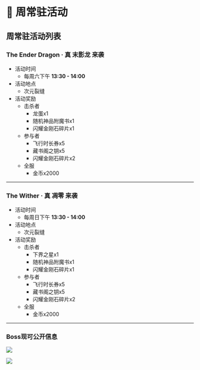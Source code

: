 # 🦈 周常驻活动

## 周常驻活动列表

### The Ender Dragon · 真 末影龙 来袭

* 活动时间
  * 每周六下午 **13:30 - 14:00**
* 活动地点
  * 次元裂缝
* 活动奖励
  * 击杀者
    * 龙蛋x1
    * 随机神品附魔书x1
    * 闪耀金刚石碎片x1
  * 参与者
    * 飞行时长券x5
    * 藏书阁之钥x5
    * 闪耀金刚石碎片x2
  * 全服
    * 金币x2000

***

### The Wither · 真 凋零 来袭

* 活动时间
  * 每周日下午 **13:30 - 14:00**
* 活动地点
  * 次元裂缝
* 活动奖励
  * 击杀者
    * 下界之星x1
    * 随机神品附魔书x1
    * 闪耀金刚石碎片x1
  * 参与者
    * 飞行时长券x5
    * 藏书阁之钥x5
    * 闪耀金刚石碎片x2
  * 全服
    * 金币x2000

***

### Boss现可公开信息

![](https://sjwx.easydoc.xyz/95040344/files/lbqtldq9)

![](https://sjwx.easydoc.xyz/95040344/files/lbqtliki)
